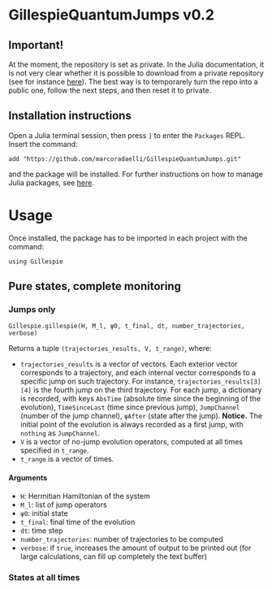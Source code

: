 # GillespieQuantumJumps v0.2

## Important!
At the moment, the repository is set as private. In the Julia documentation, it is not very clear whether it is possible to download from a private repository (see for instance [here](https://discourse.julialang.org/t/more-problems-trying-to-add-packages-from-private-repos/69059)). The best way is to temporarely turn the repo into a public one, follow the next steps, and then reset it to private.

## Installation instructions
Open a Julia terminal session, then press `]` to enter the `Packages` REPL. Insert the command:
```
add "https://github.com/marcoradaelli/GillespieQuantumJumps.git"
```
and the package will be installed. For further instructions on how to manage Julia packages, see [here](https://docs.julialang.org/en/v1/stdlib/Pkg/).

# Usage
Once installed, the package has to be imported in each project with the command:
```
using Gillespie
```

## Pure states, complete monitoring 
### Jumps only
```
Gillespie.gillespie(H, M_l, ψ0, t_final, dt, number_trajectories, verbose)
```
Returns a tuple `(trajectories_results, V, t_range)`, where:
* `trajectories_results` is a vector of vectors. Each exterior vector corresponds to a trajectory, and each internal vector corresponds to a specific jump on such trajectory. For instance, `trajectories_results[3][4]` is the fourth jump on the third trajectory. For each jump, a dictionary is recorded, with keys `AbsTime` (absolute time since the beginning of the evolution), `TimeSinceLast` (time since previous jump), `JumpChannel` (number of the jump channel), `ψAfter` (state after the jump). **Notice.** The initial point of the evolution is always recorded as a first jump, with `nothing` as `JumpChannel`. 
* `V` is a vector of no-jump evolution operators, computed at all times specified in `t_range`.
* `t_range` is a vector of times.


#### Arguments 
* `H`: Hermitian Hamiltonian of the system
* `M_l`: list of jump operators
* `ψ0`: initial state
* `t_final`: final time of the evolution
* `dt`: time step
* `number_trajectories`: number of trajectories to be computed
* `verbose`: if `true`, increases the amount of output to be printed out (for large calculations, can fill up completely the text buffer)


### States at all times
